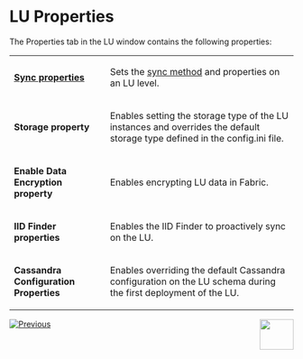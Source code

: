 # LU Properties

The Properties tab in the LU window contains the following properties:

<table>
<tbody>
<tr>
<td width="236">
<p><strong><a href="https://github.com/k2view-academy/K2View-Academy/blob/master/articles/14_sync_LU_instance/01_sync_LUI_overview.md">Sync properties</a></strong></p>
</td>
<td width="368">
<p>Sets the <a href="https://github.com/k2view-academy/K2View-Academy/blob/master/articles/14_sync_LU_instance/04_sync_methods.md">sync method</a> and properties on an LU level.</p>
</td>
</tr>
<tr>
<td width="236">
<p><strong>Storage property</strong></p>
</td>
<td width="368">
<p>Enables setting the storage type of the LU instances and overrides the default storage type defined in the config.ini file.</p>
</td>
</tr>
<tr>
<td width="236">
<p><strong>Enable Data Encryption property</strong></p>
</td>
<td width="368">
<p>Enables encrypting LU data in Fabric.</p>
</td>
</tr>
<tr>
<td width="200">
<p><strong>IID Finder properties</strong></p>
</td>
<td width="700">
<p>Enables the IID Finder to proactively sync on the LU.</p>
</td>
</tr>
<tr>
<td width="236">
<p><strong>Cassandra Configuration Properties</strong><strong>&nbsp;</strong></p>
</td>
<td width="368">
<p>Enables overriding the default Cassandra configuration on the LU schema during the first deployment of the LU.</p>
</td>
</tr>
</tbody>
</table>

[![Previous](https://github.com/k2view-academy/K2View-Academy/blob/master/articles/images/Previous.png)](https://github.com/k2view-academy/K2View-Academy/blob/master/articles/03_logical_units/03_LU_schema_window.md)[<img align="right" width="60" height="54" src="https://github.com/k2view-academy/K2View-Academy/blob/master/articles/images/Next.png">](https://github.com/k2view-academy/K2View-Academy/blob/master/articles/03_logical_units/05_create_a_new_LU_object.md)
